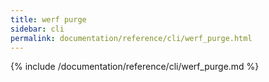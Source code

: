 ```yaml
---
title: werf purge
sidebar: cli
permalink: documentation/reference/cli/werf_purge.html
---
```


{% include /documentation/reference/cli/werf_purge.md %}
